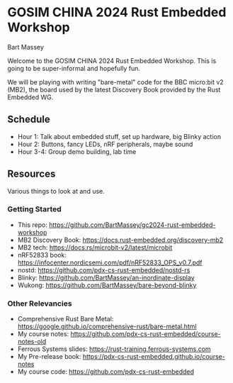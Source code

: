 # GOSIM CHINA 2024 Rust Embedded Workshop
Bart Massey

Welcome to the GOSIM CHINA 2024 Rust Embedded Workshop. This
is going to be super-informal and hopefully fun.

We will be playing with writing "bare-metal" code for the
BBC micro:bit v2 (MB2), the board used by the latest Discovery
Book provided by the Rust Embedded WG.

## Schedule

* Hour 1: Talk about embedded stuff, set up hardware, big Blinky action
* Hour 2: Buttons, fancy LEDs, nRF peripherals, maybe sound
* Hour 3-4: Group demo building, lab time

## Resources

Various things to look at and use.

### Getting Started

* This repo: <https://github.com/BartMassey/gc2024-rust-embedded-workshop>
* MB2 Discovery Book: <https://docs.rust-embedded.org/discovery-mb2>
* MB2 tech: <https://docs.rs/microbit-v2/latest/microbit>
* nRF52833 book: <https://infocenter.nordicsemi.com/pdf/nRF52833_OPS_v0.7.pdf>
* nostd: <https://github.com/pdx-cs-rust-embedded/nostd-rs>
* Blinky: <https://github.com/BartMassey/an-inordinate-display>
* Wukong: <https://github.com/BartMassey/bare-beyond-blinky>

### Other Relevancies

* Comprehensive Rust Bare Metal: <https://google.github.io/comprehensive-rust/bare-metal.html>
* My course notes: <https://github.com/pdx-cs-rust-embedded/course-notes-old>
* Ferrous Systems slides: <https://rust-training.ferrous-systems.com>
* My Pre-release book: <https://pdx-cs-rust-embedded.github.io/course-notes>
* My course code: <https://github.com/pdx-cs-rust-embedded>


